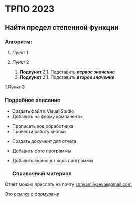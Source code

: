 # ТРПО 2023
## Найти предел степенной функции
### Алгоритм:
1. *Пункт* 1
   
1. _Пункт_ 2
   1. **Подпункт** 2.1. Подставить ***первое значение***
   1. __Подпункт__ 2.1. Подставить ___второе значение___
      
1.~~Пункт 3~~
### Подробное описание
* Создать файл в Visual Studio
 * Добавить на форму компаненты
- Прописать код обработчика
- Провести работу кнопки
+ Создать документ для отчета
+ Добавить фото программы
+ Добавить скриншот кода программы
  
  ### Справочный материал
 Отчет можно прислать на почту <sonyamilyaeva@gmail.com>
 
Это [ссылка с формулами](https://studfile.net/preview/1655000/page:6/)

